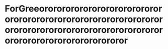 # ForGreeorororororororororororororororororororororororororororororororororororororororororororororororororororororororororororororororor